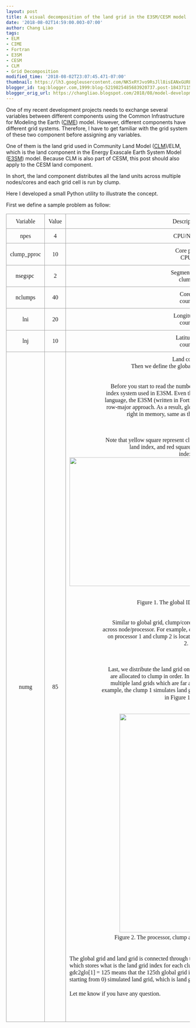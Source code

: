 ```yaml
---
layout: post
title: A visual decomposition of the land grid in the E3SM/CESM model
date: '2018-08-02T14:59:00.003-07:00'
author: Chang Liao
tags:
- ELM
- CIME
- Fortran
- E3SM
- CESM
- CLM
- Grid Decomposition
modified_time: '2018-08-02T23:07:45.471-07:00'
thumbnail: https://lh3.googleusercontent.com/NK5xRYJvo9RsJll8isEANxGUREJvm8rQSW8YuM4LLHByuSW3wIO5bMHW15nzwgP5zqKmXBnKlkv5-O0RQ5iZbcXOI4nszOVLVgzLOaDsibN32vfbo0puI3KqQE9afOQ8LHGEem-4PQG3Ew=s72-c
blogger_id: tag:blogger.com,1999:blog-5219825485683920737.post-1843711549862235551
blogger_orig_url: https://changliao.blogspot.com/2018/08/model-development-005.html
---
```


One of my recent development projects needs to exchange several variables 
between different components using the Common Infrastructure for Modeling the 
Earth ([CIME](http://esmci.github.io/cime/)) model. However, different 
components have different grid systems. Therefore, I have to get familiar with 
the grid system of these two component before assigning any variables. 

One of them is the land grid used in Community Land Model 
([CLM](http://www.cesm.ucar.edu/models/clm/))/ELM, which is the land component 
in the Energy Exascale Earth System Model ([E3SM](https://e3sm.org/)) model. 
Because CLM is also part of CESM, this post should also apply to the CESM land 
component. 
<div> 
<div>In short, the land component distributes all the land units across 
multiple nodes/cores and each grid cell is run by clump. 

Here I developed a small Python utility to illustrate the concept. 

First we define a sample problem as follow: 
<div class="separator" style="clear: both; text-align: center;"><div 
class="separator" style="clear: both; text-align: center;"> 
<table id="docs-internal-guid-7bf7207c-fc8e-8b0a-7154-1976a4e94853" 
style="border-collapse: collapse; border: none; text-align: 
center;"><colgroup><col width="159px"></col><col width="66px"></col><col 
width="192px"></col></colgroup><tr style="height: 38px;"><td 
style="border-bottom: solid #9E9E9E 1px; border-left: solid #9E9E9E 1px; 
border-right: solid #9E9E9E 1px; border-top: solid #9E9E9E 1px; 
padding-bottom: 10px; padding-left: 10px; padding-right: 10px; padding-top: 
10px; vertical-align: middle;"><div dir="ltr" style="line-height: 1.2; 
margin-bottom: 0pt; margin-top: 0pt; text-align: center;"><span 
style="font-family: &quot;times new roman&quot;; font-size: 12pt; 
vertical-align: baseline; white-space: pre-wrap;">Variable<td 
style="border-bottom: solid #9E9E9E 1px; border-left: solid #9E9E9E 1px; 
border-right: solid #9E9E9E 1px; border-top: solid #9E9E9E 1px; 
padding-bottom: 10px; padding-left: 10px; padding-right: 10px; padding-top: 
10px; vertical-align: middle;"><div dir="ltr" style="line-height: 1.2; 
margin-bottom: 0pt; margin-top: 0pt; text-align: center;"><span 
style="font-family: &quot;times new roman&quot;; font-size: 12pt; 
vertical-align: baseline; white-space: pre-wrap;">Value<td 
style="border-bottom: solid #9E9E9E 1px; border-left: solid #9E9E9E 1px; 
border-right: solid #9E9E9E 1px; border-top: solid #9E9E9E 1px; 
padding-bottom: 10px; padding-left: 10px; padding-right: 10px; padding-top: 
10px; vertical-align: middle;"><div dir="ltr" style="line-height: 1.2; 
margin-bottom: 0pt; margin-top: 0pt; text-align: center;"><span 
style="font-family: &quot;times new roman&quot;; font-size: 12pt; 
vertical-align: baseline; white-space: pre-wrap;">Description<tr 
style="height: 38px;"><td style="border-bottom: solid #9E9E9E 1px; 
border-left: solid #9E9E9E 1px; border-right: solid #9E9E9E 1px; border-top: 
solid #9E9E9E 1px; padding-bottom: 10px; padding-left: 10px; padding-right: 
10px; padding-top: 10px; vertical-align: middle;"><div dir="ltr" 
style="line-height: 1.2; margin-bottom: 0pt; margin-top: 0pt; text-align: 
center;"><span style="font-family: &quot;times new roman&quot;; font-size: 
12pt; vertical-align: baseline; white-space: pre-wrap;">npes<td 
style="border-bottom: solid #9E9E9E 1px; border-left: solid #9E9E9E 1px; 
border-right: solid #9E9E9E 1px; border-top: solid #9E9E9E 1px; 
padding-bottom: 10px; padding-left: 10px; padding-right: 10px; padding-top: 
10px; vertical-align: middle;"><div dir="ltr" style="line-height: 1.2; 
margin-bottom: 0pt; margin-top: 0pt; text-align: center;"><span 
style="font-family: &quot;times new roman&quot;; font-size: 12pt; 
vertical-align: baseline; white-space: pre-wrap;">4<td style="border-bottom: 
solid #9E9E9E 1px; border-left: solid #9E9E9E 1px; border-right: solid #9E9E9E 
1px; border-top: solid #9E9E9E 1px; padding-bottom: 10px; padding-left: 10px; 
padding-right: 10px; padding-top: 10px; vertical-align: middle;"><div 
dir="ltr" style="line-height: 1.2; margin-bottom: 0pt; margin-top: 0pt; 
text-align: center;"><span style="font-family: &quot;times new roman&quot;; 
font-size: 12pt; vertical-align: baseline; white-space: pre-wrap;">CPU/Node<tr 
style="height: 38px;"><td style="border-bottom: solid #9E9E9E 1px; 
border-left: solid #9E9E9E 1px; border-right: solid #9E9E9E 1px; border-top: 
solid #9E9E9E 1px; padding-bottom: 10px; padding-left: 10px; padding-right: 
10px; padding-top: 10px; vertical-align: middle;"><div dir="ltr" 
style="line-height: 1.2; margin-bottom: 0pt; margin-top: 0pt; text-align: 
center;"><span style="font-family: &quot;times new roman&quot;; font-size: 
12pt; vertical-align: baseline; white-space: pre-wrap;">clump_pproc <td 
style="border-bottom: solid #9E9E9E 1px; border-left: solid #9E9E9E 1px; 
border-right: solid #9E9E9E 1px; border-top: solid #9E9E9E 1px; 
padding-bottom: 10px; padding-left: 10px; padding-right: 10px; padding-top: 
10px; vertical-align: middle;"><div dir="ltr" style="line-height: 1.2; 
margin-bottom: 0pt; margin-top: 0pt; text-align: center;"><span 
style="font-family: &quot;times new roman&quot;; font-size: 12pt; 
vertical-align: baseline; white-space: pre-wrap;">10<td style="border-bottom: 
solid #9E9E9E 1px; border-left: solid #9E9E9E 1px; border-right: solid #9E9E9E 
1px; border-top: solid #9E9E9E 1px; padding-bottom: 10px; padding-left: 10px; 
padding-right: 10px; padding-top: 10px; vertical-align: middle;"><div 
dir="ltr" style="line-height: 1.2; margin-bottom: 0pt; margin-top: 0pt; 
text-align: center;"><span style="font-family: &quot;times new roman&quot;; 
font-size: 12pt; vertical-align: baseline; white-space: pre-wrap;">Core per 
CPU<tr style="height: 38px;"><td style="border-bottom: solid #9E9E9E 1px; 
border-left: solid #9E9E9E 1px; border-right: solid #9E9E9E 1px; border-top: 
solid #9E9E9E 1px; padding-bottom: 10px; padding-left: 10px; padding-right: 
10px; padding-top: 10px; vertical-align: middle;"><div dir="ltr" 
style="line-height: 1.2; margin-bottom: 0pt; margin-top: 0pt; text-align: 
center;"><span style="font-family: &quot;times new roman&quot;; font-size: 
12pt; vertical-align: baseline; white-space: pre-wrap;">nsegspc <td 
style="border-bottom: solid #9E9E9E 1px; border-left: solid #9E9E9E 1px; 
border-right: solid #9E9E9E 1px; border-top: solid #9E9E9E 1px; 
padding-bottom: 10px; padding-left: 10px; padding-right: 10px; padding-top: 
10px; vertical-align: middle;"><div dir="ltr" style="line-height: 1.2; 
margin-bottom: 0pt; margin-top: 0pt; text-align: center;"><span 
style="font-family: &quot;times new roman&quot;; font-size: 12pt; 
vertical-align: baseline; white-space: pre-wrap;">2<td style="border-bottom: 
solid #9E9E9E 1px; border-left: solid #9E9E9E 1px; border-right: solid #9E9E9E 
1px; border-top: solid #9E9E9E 1px; padding-bottom: 10px; padding-left: 10px; 
padding-right: 10px; padding-top: 10px; vertical-align: middle;"><div 
dir="ltr" style="line-height: 1.2; margin-bottom: 0pt; margin-top: 0pt; 
text-align: center;"><span style="font-family: &quot;times new roman&quot;; 
font-size: 12pt; vertical-align: baseline; white-space: pre-wrap;">Segment per 
clump<tr style="height: 38px;"><td style="border-bottom: solid #9E9E9E 1px; 
border-left: solid #9E9E9E 1px; border-right: solid #9E9E9E 1px; border-top: 
solid #9E9E9E 1px; padding-bottom: 10px; padding-left: 10px; padding-right: 
10px; padding-top: 10px; vertical-align: middle;"><div dir="ltr" 
style="line-height: 1.2; margin-bottom: 0pt; margin-top: 0pt; text-align: 
center;"><span style="font-family: &quot;times new roman&quot;; font-size: 
12pt; vertical-align: baseline; white-space: pre-wrap;">nclumps<td 
style="border-bottom: solid #9E9E9E 1px; border-left: solid #9E9E9E 1px; 
border-right: solid #9E9E9E 1px; border-top: solid #9E9E9E 1px; 
padding-bottom: 10px; padding-left: 10px; padding-right: 10px; padding-top: 
10px; vertical-align: middle;"><div dir="ltr" style="line-height: 1.2; 
margin-bottom: 0pt; margin-top: 0pt; text-align: center;"><span 
style="font-family: &quot;times new roman&quot;; font-size: 12pt; 
vertical-align: baseline; white-space: pre-wrap;">40<td style="border-bottom: 
solid #9E9E9E 1px; border-left: solid #9E9E9E 1px; border-right: solid #9E9E9E 
1px; border-top: solid #9E9E9E 1px; padding-bottom: 10px; padding-left: 10px; 
padding-right: 10px; padding-top: 10px; vertical-align: middle;"><div 
dir="ltr" style="line-height: 1.2; margin-bottom: 0pt; margin-top: 0pt; 
text-align: center;"><span style="font-family: &quot;times new roman&quot;; 
font-size: 12pt; vertical-align: baseline; white-space: pre-wrap;">Core 
count<tr style="height: 38px;"><td style="border-bottom: solid #9E9E9E 1px; 
border-left: solid #9E9E9E 1px; border-right: solid #9E9E9E 1px; border-top: 
solid #9E9E9E 1px; padding-bottom: 10px; padding-left: 10px; padding-right: 
10px; padding-top: 10px; vertical-align: middle;"><div dir="ltr" 
style="line-height: 1.2; margin-bottom: 0pt; margin-top: 0pt; text-align: 
center;"><span style="font-family: &quot;times new roman&quot;; font-size: 
12pt; vertical-align: baseline; white-space: pre-wrap;">lni<td 
style="border-bottom: solid #9E9E9E 1px; border-left: solid #9E9E9E 1px; 
border-right: solid #9E9E9E 1px; border-top: solid #9E9E9E 1px; 
padding-bottom: 10px; padding-left: 10px; padding-right: 10px; padding-top: 
10px; vertical-align: middle;"><div dir="ltr" style="line-height: 1.2; 
margin-bottom: 0pt; margin-top: 0pt; text-align: center;"><span 
style="font-family: &quot;times new roman&quot;; font-size: 12pt; 
vertical-align: baseline; white-space: pre-wrap;">20<td style="border-bottom: 
solid #9E9E9E 1px; border-left: solid #9E9E9E 1px; border-right: solid #9E9E9E 
1px; border-top: solid #9E9E9E 1px; padding-bottom: 10px; padding-left: 10px; 
padding-right: 10px; padding-top: 10px; vertical-align: middle;"><div 
dir="ltr" style="line-height: 1.2; margin-bottom: 0pt; margin-top: 0pt; 
text-align: center;"><span style="font-family: &quot;times new roman&quot;; 
font-size: 12pt; vertical-align: baseline; white-space: pre-wrap;">Longitude 
count<tr style="height: 38px;"><td style="border-bottom: solid #9E9E9E 1px; 
border-left: solid #9E9E9E 1px; border-right: solid #9E9E9E 1px; border-top: 
solid #9E9E9E 1px; padding-bottom: 10px; padding-left: 10px; padding-right: 
10px; padding-top: 10px; vertical-align: middle;"><div dir="ltr" 
style="line-height: 1.2; margin-bottom: 0pt; margin-top: 0pt; text-align: 
center;"><span style="font-family: &quot;times new roman&quot;; font-size: 
12pt; vertical-align: baseline; white-space: pre-wrap;">lnj<td 
style="border-bottom: solid #9E9E9E 1px; border-left: solid #9E9E9E 1px; 
border-right: solid #9E9E9E 1px; border-top: solid #9E9E9E 1px; 
padding-bottom: 10px; padding-left: 10px; padding-right: 10px; padding-top: 
10px; vertical-align: middle;"><div dir="ltr" style="line-height: 1.2; 
margin-bottom: 0pt; margin-top: 0pt; text-align: center;"><span 
style="font-family: &quot;times new roman&quot;; font-size: 12pt; 
vertical-align: baseline; white-space: pre-wrap;">10<td style="border-bottom: 
solid #9E9E9E 1px; border-left: solid #9E9E9E 1px; border-right: solid #9E9E9E 
1px; border-top: solid #9E9E9E 1px; padding-bottom: 10px; padding-left: 10px; 
padding-right: 10px; padding-top: 10px; vertical-align: middle;"><div 
dir="ltr" style="line-height: 1.2; margin-bottom: 0pt; margin-top: 0pt; 
text-align: center;"><span style="font-family: &quot;times new roman&quot;; 
font-size: 12pt; vertical-align: baseline; white-space: pre-wrap;">Latitude 
count<tr style="height: 38px;"><td style="border-bottom: solid #9E9E9E 1px; 
border-left: solid #9E9E9E 1px; border-right: solid #9E9E9E 1px; border-top: 
solid #9E9E9E 1px; padding-bottom: 10px; padding-left: 10px; padding-right: 
10px; padding-top: 10px; vertical-align: middle;"><div dir="ltr" 
style="line-height: 1.2; margin-bottom: 0pt; margin-top: 0pt; text-align: 
center;"><span style="font-family: &quot;times new roman&quot;; font-size: 
12pt; vertical-align: baseline; white-space: pre-wrap;">numg<td 
style="border-bottom: solid #9E9E9E 1px; border-left: solid #9E9E9E 1px; 
border-right: solid #9E9E9E 1px; border-top: solid #9E9E9E 1px; 
padding-bottom: 10px; padding-left: 10px; padding-right: 10px; padding-top: 
10px; vertical-align: middle;"><div dir="ltr" style="line-height: 1.2; 
margin-bottom: 0pt; margin-top: 0pt; text-align: center;"><span 
style="font-family: &quot;times new roman&quot;; font-size: 12pt; 
vertical-align: baseline; white-space: pre-wrap;">85<td style="border-bottom: 
solid #9E9E9E 1px; border-left: solid #9E9E9E 1px; border-right: solid #9E9E9E 
1px; border-top: solid #9E9E9E 1px; padding-bottom: 10px; padding-left: 10px; 
padding-right: 10px; padding-top: 10px; vertical-align: middle;"><div 
dir="ltr" style="line-height: 1.2; margin-bottom: 0pt; margin-top: 0pt; 
text-align: center;"><span style="font-family: &quot;times new roman&quot;; 
font-size: 12pt; vertical-align: baseline; white-space: pre-wrap;">Land count 
Then we define the global grid and land mask: 

Before you start to read the numbers, you need to understand the index system 
used in E3SM. 
Even though Fortran is a 
[column-major](https://en.wikipedia.org/wiki/Row-_and_column-major_order) 
language, the E3SM (written in Fortran) stores the global grid using a 
row-major approach. As a result, global grid index starts from left to right 
in memory, same as the land mask (Figure 1). 

Note that yellow square represent clump index, blue square represent land 
index, and red square represents global grid index.<img height="352" 
id="docs-internal-guid-cfc78fda-fc8f-4cab-758a-91d4a1dbdd93" 
src="https://lh3.googleusercontent.com/NK5xRYJvo9RsJll8isEANxGUREJvm8rQSW8YuM4LLHByuSW3wIO5bMHW15nzwgP5zqKmXBnKlkv5-O0RQ5iZbcXOI4nszOVLVgzLOaDsibN32vfbo0puI3KqQE9afOQ8LHGEem-4PQG3Ew" 
width="640" /> 
<div style="text-align: center;">Figure 1. The global ID and land ID map. 

Similar to global grid, clump/core index starts from left to right across 
node/processor. For example, clump 1 is located on the first core on processor 
1 and clump 2 is located on the first core on processor 2. 

Last, we distribute the land grid onto the clumps. All the land grids are 
allocated to clump in order. In the end, a clump may simulate multiple land 
grids which are far away in the spatial domain. For example, the clump 1 
simulates land grid 1, 41 and 81 (circled in yellow in Figure 1 and 2). 
<div style="text-align: center;"><img height="598px;" 
id="docs-internal-guid-e1ad27a7-fc90-2a62-a184-32e152985c10" 
src="https://lh5.googleusercontent.com/2GEbYlp4yVj99-6OsZW1B_Dl_NDGlmrCOZRdmtjiE5zAVKo7410r9TLZCVybR-IG6DvtJIobiqj55-iXhr4ZIg58i_TDRNxI5e1vm4W8mNLsw0KUSKl3jkcH1BiE9R9GLD7hkbSfGBNM7g" 
width="361px;" /> 
Figure 2. The processor, clump and land grid decomposition. 

<div style="text-align: left;"> 
The global grid and land grid is connected through the “gdc2glo” variable, 
which stores what is the land grid index for each clump in order. For example, 
gdc2glo[1] = 125 means that the 125th global grid is the “second” (index 
starting from 0) simulated land grid, which is land grid 41.<div> 
<div>Let me know if you have any question. 
<div> 